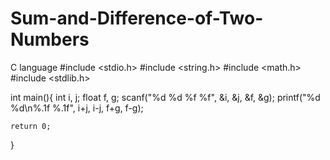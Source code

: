 # Sum-and-Difference-of-Two-Numbers
C language
#include <stdio.h>
#include <string.h>
#include <math.h>
#include <stdlib.h>

int main(){
    int i, j;
    float f, g;
    scanf("%d %d %f %f", &i, &j, &f, &g);
    printf("%d %d\n%.1f %.1f", i+j, i-j, f+g, f-g);
    
    
    return 0;
}
